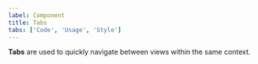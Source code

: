```yaml
---
label: Component
title: Tabs
tabs: ['Code', 'Usage', 'Style']
---
```


<page-intro>**Tabs** are used to quickly navigate between views within the same context.</page-intro>

<component
    name="Tabs"
    component="tabs"
    variation="tabs"
    codepen="QOprdK"
    hasReactVersion="true"
    hasAngularVersion="true"
    hasVueVersion="Tabs"
    >
</component>
<component-docs component="tabs"></component-docs>
